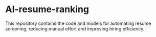 # AI-resume-ranking
This repository contains the code and models for automating resume screening, reducing manual effort and improving hiring efficiency.
